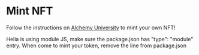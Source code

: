 # Mint NFT 


Follow the instructions on [Alchemy University](https://university.alchemypreview.com/course/ethereum/md/how-to-mint-nfts) to mint your own NFT!

Helia is using module JS, make sure the package.json has "type": "module" entry.
When come to mint your token, remove the line from package.json